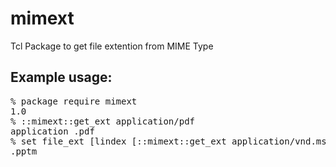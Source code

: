 # mimext
Tcl Package to get file extention from MIME Type

Example usage:
----------------------------------------------------------------------------------------------------------
<pre>
% package require mimext
1.0
% ::mimext::get_ext application/pdf
application .pdf
% set file_ext [lindex [::mimext::get_ext application/vnd.ms-powerpoint.presentation.macroenabled.12] 1]
.pptm
</pre>
